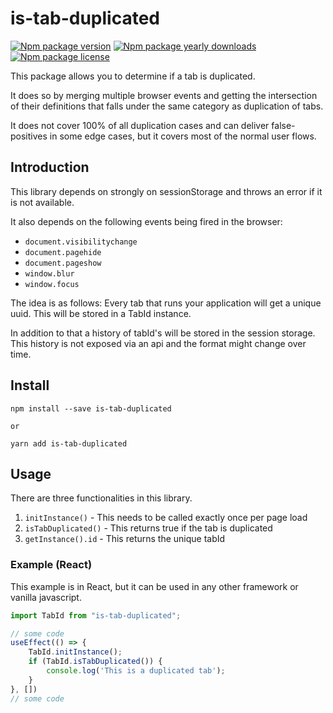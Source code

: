 # is-tab-duplicated

[![Npm package version](https://badgen.net/npm/v/is-tab-duplicated)](https://npmjs.com/package/is-tab-duplicated)
[![Npm package yearly downloads](https://badgen.net/npm/dm/is-tab-duplicated)](https://npmjs.com/package/is-tab-duplicated)
[![Npm package license](https://badgen.net/npm/license/is-tab-duplicated)](https://npmjs.com/package/is-tab-duplicated)

This package allows you to determine if a tab is duplicated.

It does so by merging multiple browser events and getting the intersection of their definitions that falls under the
same category as duplication of tabs.

It does not cover 100% of all duplication cases and can deliver false-positives in some edge cases, but it covers most
of the normal user flows.

## Introduction

This library depends on strongly on sessionStorage and throws an error if it is not available.

It also depends on the following events being fired in the browser:

- `document.visibilitychange`
- `document.pagehide`
- `document.pageshow`
- `window.blur`
- `window.focus`

The idea is as follows: Every tab that runs your application will get a unique uuid. This will be stored in a TabId
instance.

In addition to that a history of tabId's will be stored in the session storage.
This history is not exposed via an api and the format might change over time.

## Install

```
npm install --save is-tab-duplicated

or

yarn add is-tab-duplicated
```

## Usage

There are three functionalities in this library.

1. `initInstance()` - This needs to be called exactly once per page load
2. `isTabDuplicated()` - This returns true if the tab is duplicated
3. `getInstance().id` - This returns the unique tabId

### Example (React)

This example is in React, but it can be used in any other framework or vanilla javascript.

```typescript
import TabId from "is-tab-duplicated";

// some code
useEffect(() => {
    TabId.initInstance();
    if (TabId.isTabDuplicated()) {
        console.log('This is a duplicated tab');
    }
}, [])
// some code
```